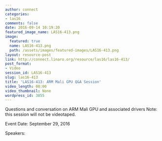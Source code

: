 ```yaml
---
author: connect
categories:
- las16
comments: false
date: 2016-09-14 10:19:20
featured_image_name: LAS16-413.png
image:
  featured: true
  name: LAS16-413.png
  path: /assets/images/featured-images/LAS16-413.png
layout: resource-post
link: http://connect.linaro.org/resource/las16/las16-413/
post_format:
- Video
session_id: LAS16-413
slug: las16-413
title: 'LAS16-413: ARM Mali GPU Q&A Session'
video_length: 00:00
video_thumbnail: None
wordpress_id: 3855
---
```


Questions and conversation on ARM Mali GPU and associated drivers    Note: this session will not be videotaped.

Event Date: September 29, 2016

Speakers: